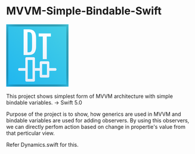 # MVVM-Simple-Bindable-Swift

![Screenshot](https://github.com/Dhaval1094/DTScrollableTabbar-Swift/blob/master/Screenshots/Logo/icon_logo.png)

This project shows simplest form of MVVM architecture with simple bindable variables. -> Swift 5.0

Purpose of the project is to show, how generics are used in MVVM and bindable variables are used for adding observers. By using this observers, we can directly perfom action based on change in propertie's value from that perticular view.

Refer Dynamics.swift for this.

